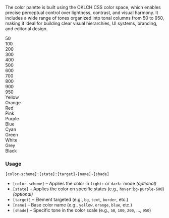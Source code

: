 The color palette is built using the OKLCH CSS color space, which enables precise perceptual control over lightness, contrast, and visual harmony. It includes a wide range of tones organized into tonal columns from 50 to 950, making it ideal for building clear visual hierarchies, UI systems, branding, and editorial design.


<div class="h-grid-12 gap-1 w-fit text-center fs-sm">
<div class="w-64px monospace h-32px h-flex"><span class="self-center text-center"></span></div>
<div class="w-32px monospace h-32px h-flex mx-auto"><span class="self-center w-100">50</span></div>
<div class="w-32px monospace h-32px h-flex mx-auto"><span class="self-center w-100">100</span></div>
<div class="w-32px monospace h-32px h-flex mx-auto"><span class="self-center w-100">200</span></div>
<div class="w-32px monospace h-32px h-flex mx-auto"><span class="self-center w-100">300</span></div>
<div class="w-32px monospace h-32px h-flex mx-auto"><span class="self-center w-100">400</span></div>
<div class="w-32px monospace h-32px h-flex mx-auto"><span class="self-center w-100">500</span></div>
<div class="w-32px monospace h-32px h-flex mx-auto"><span class="self-center w-100">600</span></div>
<div class="w-32px monospace h-32px h-flex mx-auto"><span class="self-center w-100">700</span></div>
<div class="w-32px monospace h-32px h-flex mx-auto"><span class="self-center w-100">800</span></div>
<div class="w-32px monospace h-32px h-flex mx-auto"><span class="self-center w-100">900</span></div>
<div class="w-32px monospace h-32px h-flex mx-auto"><span class="self-center w-100">950</span></div>
<div class="w-64px monospace h-flex"><span class="self-center w-100">Yellow</span></div>
<div class="w-32px hover:scale-150 rounded h-32px bg-yellow-50"> </div>
<div class="w-32px hover:scale-150 rounded h-32px bg-yellow-100"> </div>
<div class="w-32px hover:scale-150 rounded h-32px bg-yellow-200"> </div>
<div class="w-32px hover:scale-150 rounded h-32px bg-yellow-300"> </div>
<div class="w-32px hover:scale-150 rounded h-32px bg-yellow-400"> </div>
<div class="w-32px hover:scale-150 rounded h-32px bg-yellow-500"> </div>
<div class="w-32px hover:scale-150 rounded h-32px bg-yellow-600"> </div>
<div class="w-32px hover:scale-150 rounded h-32px bg-yellow-700"> </div>
<div class="w-32px hover:scale-150 rounded h-32px bg-yellow-800"> </div>
<div class="w-32px hover:scale-150 rounded h-32px bg-yellow-900"> </div>
<div class="w-32px hover:scale-150 rounded h-32px bg-yellow-950"> </div>
<div class="w-64px monospace h-flex"><span class="self-center w-100">Orange</span></div>
<div class="w-32px hover:scale-150 rounded h-32px bg-orange-50"> </div>
<div class="w-32px hover:scale-150 rounded h-32px bg-orange-100"> </div>
<div class="w-32px hover:scale-150 rounded h-32px bg-orange-200"> </div>
<div class="w-32px hover:scale-150 rounded h-32px bg-orange-300"> </div>
<div class="w-32px hover:scale-150 rounded h-32px bg-orange-400"> </div>
<div class="w-32px hover:scale-150 rounded h-32px bg-orange-500"> </div>
<div class="w-32px hover:scale-150 rounded h-32px bg-orange-600"> </div>
<div class="w-32px hover:scale-150 rounded h-32px bg-orange-700"> </div>
<div class="w-32px hover:scale-150 rounded h-32px bg-orange-800"> </div>
<div class="w-32px hover:scale-150 rounded h-32px bg-orange-900"> </div>
<div class="w-32px hover:scale-150 rounded h-32px bg-orange-950"> </div>
<div class="w-64px monospace h-flex"><span class="self-center w-100">Red</span></div>
<div class="w-32px hover:scale-150 rounded h-32px bg-red-50"> </div>
<div class="w-32px hover:scale-150 rounded h-32px bg-red-100"> </div>
<div class="w-32px hover:scale-150 rounded h-32px bg-red-200"> </div>
<div class="w-32px hover:scale-150 rounded h-32px bg-red-300"> </div>
<div class="w-32px hover:scale-150 rounded h-32px bg-red-400"> </div>
<div class="w-32px hover:scale-150 rounded h-32px bg-red-500"> </div>
<div class="w-32px hover:scale-150 rounded h-32px bg-red-600"> </div>
<div class="w-32px hover:scale-150 rounded h-32px bg-red-700"> </div>
<div class="w-32px hover:scale-150 rounded h-32px bg-red-800"> </div>
<div class="w-32px hover:scale-150 rounded h-32px bg-red-900"> </div>
<div class="w-32px hover:scale-150 rounded h-32px bg-red-950"> </div>
<div class="w-64px monospace h-flex"><span class="self-center w-100">Pink</span></div>
<div class="w-32px hover:scale-150 rounded h-32px bg-pink-50"> </div>
<div class="w-32px hover:scale-150 rounded h-32px bg-pink-100"> </div>
<div class="w-32px hover:scale-150 rounded h-32px bg-pink-200"> </div>
<div class="w-32px hover:scale-150 rounded h-32px bg-pink-300"> </div>
<div class="w-32px hover:scale-150 rounded h-32px bg-pink-400"> </div>
<div class="w-32px hover:scale-150 rounded h-32px bg-pink-500"> </div>
<div class="w-32px hover:scale-150 rounded h-32px bg-pink-600"> </div>
<div class="w-32px hover:scale-150 rounded h-32px bg-pink-700"> </div>
<div class="w-32px hover:scale-150 rounded h-32px bg-pink-800"> </div>
<div class="w-32px hover:scale-150 rounded h-32px bg-pink-900"> </div>
<div class="w-32px hover:scale-150 rounded h-32px bg-pink-950"> </div>
<div class="w-64px monospace h-flex"><span class="self-center w-100">Purple</span></div>
<div class="w-32px hover:scale-150 rounded h-32px bg-purple-50"> </div>
<div class="w-32px hover:scale-150 rounded h-32px bg-purple-100"> </div>
<div class="w-32px hover:scale-150 rounded h-32px bg-purple-200"> </div>
<div class="w-32px hover:scale-150 rounded h-32px bg-purple-300"> </div>
<div class="w-32px hover:scale-150 rounded h-32px bg-purple-400"> </div>
<div class="w-32px hover:scale-150 rounded h-32px bg-purple-500"> </div>
<div class="w-32px hover:scale-150 rounded h-32px bg-purple-600"> </div>
<div class="w-32px hover:scale-150 rounded h-32px bg-purple-700"> </div>
<div class="w-32px hover:scale-150 rounded h-32px bg-purple-800"> </div>
<div class="w-32px hover:scale-150 rounded h-32px bg-purple-900"> </div>
<div class="w-32px hover:scale-150 rounded h-32px bg-purple-950"> </div>
<div class="w-64px monospace h-flex"><span class="self-center w-100">Blue</span></div>
<div class="w-32px hover:scale-150 rounded h-32px bg-blue-50"> </div>
<div class="w-32px hover:scale-150 rounded h-32px bg-blue-100"> </div>
<div class="w-32px hover:scale-150 rounded h-32px bg-blue-200"> </div>
<div class="w-32px hover:scale-150 rounded h-32px bg-blue-300"> </div>
<div class="w-32px hover:scale-150 rounded h-32px bg-blue-400"> </div>
<div class="w-32px hover:scale-150 rounded h-32px bg-blue-500"> </div>
<div class="w-32px hover:scale-150 rounded h-32px bg-blue-600"> </div>
<div class="w-32px hover:scale-150 rounded h-32px bg-blue-700"> </div>
<div class="w-32px hover:scale-150 rounded h-32px bg-blue-800"> </div>
<div class="w-32px hover:scale-150 rounded h-32px bg-blue-900"> </div>
<div class="w-32px hover:scale-150 rounded h-32px bg-blue-950"> </div>
<div class="w-64px monospace h-flex"><span class="self-center w-100">Cyan</span></div>
<div class="w-32px hover:scale-150 rounded h-32px bg-cyan-50"> </div>
<div class="w-32px hover:scale-150 rounded h-32px bg-cyan-100"> </div>
<div class="w-32px hover:scale-150 rounded h-32px bg-cyan-200"> </div>
<div class="w-32px hover:scale-150 rounded h-32px bg-cyan-300"> </div>
<div class="w-32px hover:scale-150 rounded h-32px bg-cyan-400"> </div>
<div class="w-32px hover:scale-150 rounded h-32px bg-cyan-500"> </div>
<div class="w-32px hover:scale-150 rounded h-32px bg-cyan-600"> </div>
<div class="w-32px hover:scale-150 rounded h-32px bg-cyan-700"> </div>
<div class="w-32px hover:scale-150 rounded h-32px bg-cyan-800"> </div>
<div class="w-32px hover:scale-150 rounded h-32px bg-cyan-900"> </div>
<div class="w-32px hover:scale-150 rounded h-32px bg-cyan-950"> </div>
<div class="w-64px monospace h-flex"><span class="self-center w-100">Green</span></div>
<div class="w-32px hover:scale-150 rounded h-32px bg-green-50"> </div>
<div class="w-32px hover:scale-150 rounded h-32px bg-green-100"> </div>
<div class="w-32px hover:scale-150 rounded h-32px bg-green-200"> </div>
<div class="w-32px hover:scale-150 rounded h-32px bg-green-300"> </div>
<div class="w-32px hover:scale-150 rounded h-32px bg-green-400"> </div>
<div class="w-32px hover:scale-150 rounded h-32px bg-green-500"> </div>
<div class="w-32px hover:scale-150 rounded h-32px bg-green-600"> </div>
<div class="w-32px hover:scale-150 rounded h-32px bg-green-700"> </div>
<div class="w-32px hover:scale-150 rounded h-32px bg-green-800"> </div>
<div class="w-32px hover:scale-150 rounded h-32px bg-green-900"> </div>
<div class="w-32px hover:scale-150 rounded h-32px bg-green-950"> </div>
<div class="w-64px monospace h-flex"><span class="self-center w-100">White</span></div>
<div class="w-32px hover:scale-150 rounded h-32px bg-white-50"> </div>
<div class="w-32px hover:scale-150 rounded h-32px bg-white-100"> </div>
<div class="w-32px hover:scale-150 rounded h-32px bg-white-200"> </div>
<div class="w-32px hover:scale-150 rounded h-32px bg-white-300"> </div>
<div class="w-32px hover:scale-150 rounded h-32px bg-white-400"> </div>
<div class="w-32px hover:scale-150 rounded h-32px bg-white-500"> </div>
<div class="w-32px hover:scale-150 rounded h-32px bg-white-600"> </div>
<div class="w-32px hover:scale-150 rounded h-32px bg-white-700"> </div>
<div class="w-32px hover:scale-150 rounded h-32px bg-white-800"> </div>
<div class="w-32px hover:scale-150 rounded h-32px bg-white-900"> </div>
<div class="w-32px hover:scale-150 rounded h-32px bg-white-950"> </div>
<div class="w-64px monospace h-flex"><span class="self-center w-100">Grey</span></div>
<div class="w-32px hover:scale-150 rounded h-32px bg-grey-50"> </div>
<div class="w-32px hover:scale-150 rounded h-32px bg-grey-100"> </div>
<div class="w-32px hover:scale-150 rounded h-32px bg-grey-200"> </div>
<div class="w-32px hover:scale-150 rounded h-32px bg-grey-300"> </div>
<div class="w-32px hover:scale-150 rounded h-32px bg-grey-400"> </div>
<div class="w-32px hover:scale-150 rounded h-32px bg-grey-500"> </div>
<div class="w-32px hover:scale-150 rounded h-32px bg-grey-600"> </div>
<div class="w-32px hover:scale-150 rounded h-32px bg-grey-700"> </div>
<div class="w-32px hover:scale-150 rounded h-32px bg-grey-800"> </div>
<div class="w-32px hover:scale-150 rounded h-32px bg-grey-900"> </div>
<div class="w-32px hover:scale-150 rounded h-32px bg-grey-950"> </div>
<div class="w-64px monospace h-flex"><span class="self-center w-100">Black</span></div>
<div class="w-32px hover:scale-150 rounded h-32px bg-black-50"> </div>
<div class="w-32px hover:scale-150 rounded h-32px bg-black-100"> </div>
<div class="w-32px hover:scale-150 rounded h-32px bg-black-200"> </div>
<div class="w-32px hover:scale-150 rounded h-32px bg-black-300"> </div>
<div class="w-32px hover:scale-150 rounded h-32px bg-black-400"> </div>
<div class="w-32px hover:scale-150 rounded h-32px bg-black-500"> </div>
<div class="w-32px hover:scale-150 rounded h-32px bg-black-600"> </div>
<div class="w-32px hover:scale-150 rounded h-32px bg-black-700"> </div>
<div class="w-32px hover:scale-150 rounded h-32px bg-black-800"> </div>
<div class="w-32px hover:scale-150 rounded h-32px bg-black-900"> </div>
<div class="w-32px hover:scale-150 rounded h-32px bg-black-950"> </div>
</div>


### Usage

```less
[color-scheme]:[state]:[target]-[name]-[shade]
```

* `[color-scheme]` – Applies the color in `light:` or `dark:` mode *(optional)*
* `[state]` – Applies the color on specific states (e.g., `hover:bg-purple-600`) *(optional)*
* `[target]` – Element targeted (e.g., `bg`, `text`, `border`, etc.)
* `[name]` – Base color name (e.g., `yellow`, `orange`, `blue`, etc.)
* `[shade]` – Specific tone in the color scale (e.g., `50`, `100`, `200`, ..., `950`)


